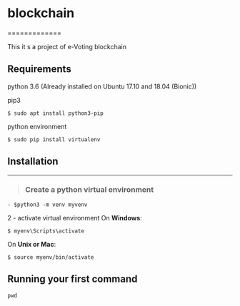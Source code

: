 # blockchain
=============

This it s a project of e-Voting blockchain


Requirements
--------------------- 
python 3.6 (Already installed on Ubuntu 17.10 and 18.04 (Bionic))

pip3

```
$ sudo apt install python3-pip 
```

python environment

```
$ sudo pip install virtualenv 
```



## Installation
---------------------

> ### Create a python virtual environment

```
- $python3 -m venv myvenv
```

2 - activate virtual environment
On **Windows**:

```
$ myenv\Scripts\activate 
```
On **Unix or Mac**:

```
$ source myenv/bin/activate 
```


Running your first command
--------------------------


`pwd`
